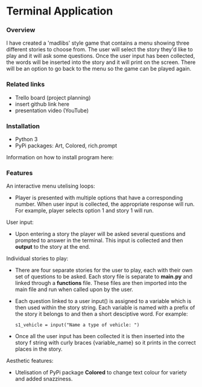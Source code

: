 # Terminal Application 

### **Overview**
I have created a 'madlibs' style game that contains a menu showing three different stories to choose from. The user will select the story they'd like to play and it will ask some questions. Once the user input has been collected, the words will be inserted into the story and it will print on the screen. There will be an option to go back to the menu so the game can be played again. 

### **Related links**
- Trello board (project planning)
- insert github link here
- presentation video (YouTube)

### **Installation**

- Python 3
- PyPi packages: Art, Colored, rich.prompt

Information on how to install program here:

### **Features**
 An interactive menu utelising loops: 
 - Player is presented with multiple options that have a corresponding number. When user input is collected, the appropriate response will run. For example, player selects option 1 and   story 1 will run. 

User input:
- Upon entering a story the player will be asked several questions and prompted to answer in the terminal. This input is collected and then **output** to the story at the end.

Individual stories to play:
- There are four separate stories for the user to play, each with their own set of questions to be asked. Each story file is separate to **main.py** and linked through a **functions** file. These files are then imported into the main file and run when called upon by the user.

- Each question linked to a user input() is assigned to a variable which is then used within the story string. Each variable is named with a prefix of the story it belongs to and then a short desciptive word. For example: 

    ```s1_vehicle = input("Name a type of vehicle: ")```

- Once all the user input has been collected it is then inserted into the story f string with curly braces {variable_name} so it prints in the correct places in the story.

Aesthetic features:
- Utelisation of PyPi package **Colored** to change text colour for variety and added snazziness.

